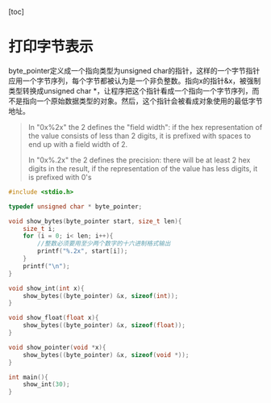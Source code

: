 [toc]

# 打印字节表示

byte_pointer定义成一个指向类型为unsigned char的指针，这样的一个字节指针应用一个字节序列，每个字节都被认为是一个非负整数。指向x的指针&x，被强制类型转换成unsigned char *，让程序把这个指针看成一个指向一个字节序列，而不是指向一个原始数据类型的对象。然后，这个指针会被看成对象使用的最低字节地址。

>In "0x%2x" the 2 defines the "field width": if the hex representation of the value consists of less than 2 digits, it is prefixed with spaces to end up with a field width of 2.
>
>In "0x%.2x" the 2 defines the precision: there will be at least 2 hex digits in the result, if the representation of the value has less digits, it is prefixed with 0's

```c
#include <stdio.h>

typedef unsigned char * byte_pointer;

void show_bytes(byte_pointer start, size_t len){
    size_t i;
    for (i = 0; i< len; i++){
        //整数必须要用至少两个数字的十六进制格式输出
        printf("%.2x", start[i]);
    }
    printf("\n");
}

void show_int(int x){
    show_bytes((byte_pointer) &x, sizeof(int));
}

void show_float(float x){
    show_bytes((byte_pointer) &x, sizeof(float));
}

void show_pointer(void *x){
    show_bytes((byte_pointer) &x, sizeof(void *));
}

int main(){
    show_int(30);
}

```
